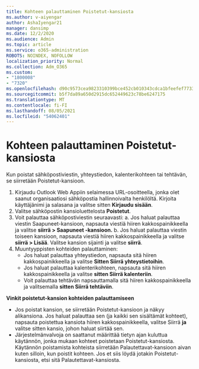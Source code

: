 ```yaml
---
title: Kohteen palauttaminen Poistetut-kansiosta
ms.author: v-aiyengar
author: AshaIyengar21
manager: dansimp
ms.date: 12/2/2020
ms.audience: Admin
ms.topic: article
ms.service: o365-administration
ROBOTS: NOINDEX, NOFOLLOW
localization_priority: Normal
ms.collection: Adm_O365
ms.custom:
- "1800008"
- "7320"
ms.openlocfilehash: d90c9573cea9823310399bce452cb010343cdca1bfeefef7733550125b20fffc
ms.sourcegitcommit: b5f7da89a650d2915dc652449623c78be6247175
ms.translationtype: MT
ms.contentlocale: fi-FI
ms.lasthandoff: 08/05/2021
ms.locfileid: "54062401"
---
```

# <a name="recover-an-item-from-your-deleted-items-folder"></a>Kohteen palauttaminen Poistetut-kansiosta

Kun poistat sähköpostiviestin, yhteystiedon, kalenterikohteen tai tehtävän, se siirretään Poistetut-kansioon.

1. Kirjaudu Outlook Web Appiin selaimessa URL-osoitteella, jonka olet saanut organisaatiosi sähköpostia hallinnoivalta henkilöltä. Kirjoita käyttäjänimi ja salasana ja valitse sitten **Kirjaudu sisään**.
1. Valitse sähköpostin kansioluettelosta **Poistetut**.
1. Voit palauttaa sähköpostiviestin seuraavasti: a. Jos haluat palauttaa viestin Saapuneet-kansioon, napsauta viestiä hiiren kakkospainikkeella ja valitse **siirrä > Saapuneet -kansioon.**
    b. Jos haluat palauttaa viestin toiseen kansioon, napsauta viestiä hiiren kakkospainikkeella ja valitse **siirrä > Lisää**. Valitse kansion sijainti ja valitse **siirrä**.
4. Muuntyyppisten kohteiden palauttaminen:
    - Jos haluat palauttaa yhteystiedon, napsauta sitä hiiren kakkospainikkeella ja valitse **Sitten Siirrä yhteystietoihin**.
    - Jos haluat palauttaa kalenterikohteen, napsauta sitä hiiren kakkospainikkeella ja valitse **sitten Siirrä kalenteriin**.
    - Voit palauttaa tehtävän napsauttamalla sitä hiiren kakkospainikkeella ja valitsemalla **sitten Siirrä tehtäviin**.

**Vinkit poistetut-kansion kohteiden palauttamiseen**

- Jos poistat kansion, se siirretään Poistetut-kansioon ja näkyy alikansiona. Jos haluat palauttaa sen (ja kaikki sen sisältämät kohteet), napsauta poistettua kansiota hiiren kakkospainikkeella, valitse Siirrä **ja** valitse sitten kansio, johon haluat siirtää sen.
- Järjestelmänvalvoja on saattanut määrittää tietyn ajan kuluttua käytännön, jonka mukaan kohteet poistetaan Poistetut-kansiosta. Käytännön poistamista kohteista siirretään Palautettavat-kansioon aivan kuten silloin, kun poistit kohteen. Jos et siis löydä jotakin Poistetut-kansiosta, etsi sitä Palautettavat-kansiosta.
